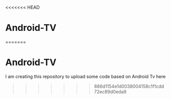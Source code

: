 <<<<<<< HEAD
# Android-TV
=======
# Android-TV
I am creating this repository to upload some code based on Android Tv
here

>>>>>>> 886d1154e1d0038004158c1f1cdd72ec89d0eda9
